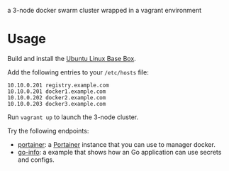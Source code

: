 a 3-node docker swarm cluster wrapped in a vagrant environment

# Usage

Build and install the [Ubuntu Linux Base Box](https://github.com/rgl/ubuntu-vagrant).

Add the following entries to your `/etc/hosts` file:

```
10.10.0.201 registry.example.com
10.10.0.201 docker1.example.com
10.10.0.202 docker2.example.com
10.10.0.203 docker3.example.com
```

Run `vagrant up` to launch the 3-node cluster.

Try the following endpoints:

* [portainer](http://docker1.example.com:9000): a [Portainer](https://portainer.io/) instance that you can use to manager docker.
* [go-info](http://docker1.example.com:8000): a example that shows how an Go application can use secrets and configs.
